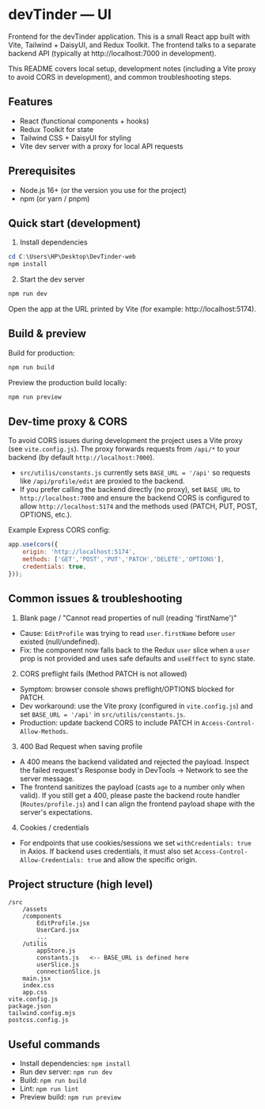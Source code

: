 # devTinder — UI

Frontend for the devTinder application. This is a small React app built with Vite, Tailwind + DaisyUI, and Redux Toolkit. The frontend talks to a separate backend API (typically at http://localhost:7000 in development).

This README covers local setup, development notes (including a Vite proxy to avoid CORS in development), and common troubleshooting steps.

## Features
- React (functional components + hooks)
- Redux Toolkit for state
- Tailwind CSS + DaisyUI for styling
- Vite dev server with a proxy for local API requests

## Prerequisites
- Node.js 16+ (or the version you use for the project)
- npm (or yarn / pnpm)

## Quick start (development)

1. Install dependencies

```powershell
cd C:\Users\HP\Desktop\DevTinder-web
npm install
```

2. Start the dev server

```powershell
npm run dev
```

Open the app at the URL printed by Vite (for example: http://localhost:5174).

## Build & preview

Build for production:

```powershell
npm run build
```

Preview the production build locally:

```powershell
npm run preview
```

## Dev-time proxy & CORS

To avoid CORS issues during development the project uses a Vite proxy (see `vite.config.js`). The proxy forwards requests from `/api/*` to your backend (by default `http://localhost:7000`).

- `src/utilis/constants.js` currently sets `BASE_URL = '/api'` so requests like `/api/profile/edit` are proxied to the backend.
- If you prefer calling the backend directly (no proxy), set `BASE_URL` to `http://localhost:7000` and ensure the backend CORS is configured to allow `http://localhost:5174` and the methods used (PATCH, PUT, POST, OPTIONS, etc.).

Example Express CORS config:

```js
app.use(cors({
	origin: 'http://localhost:5174',
	methods: ['GET','POST','PUT','PATCH','DELETE','OPTIONS'],
	credentials: true,
}));
```

## Common issues & troubleshooting

1) Blank page / "Cannot read properties of null (reading 'firstName')"

- Cause: `EditProfile` was trying to read `user.firstName` before `user` existed (null/undefined).
- Fix: the component now falls back to the Redux `user` slice when a `user` prop is not provided and uses safe defaults and `useEffect` to sync state.

2) CORS preflight fails (Method PATCH is not allowed)

- Symptom: browser console shows preflight/OPTIONS blocked for PATCH.
- Dev workaround: use the Vite proxy (configured in `vite.config.js`) and set `BASE_URL = '/api'` in `src/utilis/constants.js`.
- Production: update backend CORS to include PATCH in `Access-Control-Allow-Methods`.

3) 400 Bad Request when saving profile

- A 400 means the backend validated and rejected the payload. Inspect the failed request's Response body in DevTools → Network to see the server message.
- The frontend sanitizes the payload (casts `age` to a number only when valid). If you still get a 400, please paste the backend route handler (`Routes/profile.js`) and I can align the frontend payload shape with the server's expectations.

4) Cookies / credentials

- For endpoints that use cookies/sessions we set `withCredentials: true` in Axios. If backend uses credentials, it must also set `Access-Control-Allow-Credentials: true` and allow the specific origin.

## Project structure (high level)

```
/src
	/assets
	/components
		EditProfile.jsx
		UserCard.jsx
		...
	/utilis
		appStore.js
		constants.js   <-- BASE_URL is defined here
		userSlice.js
		connectionSlice.js
	main.jsx
	index.css
	app.css
vite.config.js
package.json
tailwind.config.mjs
postcss.config.js
```

## Useful commands

- Install dependencies: `npm install`
- Run dev server: `npm run dev`
- Build: `npm run build`
- Lint: `npm run lint`
- Preview build: `npm run preview`

